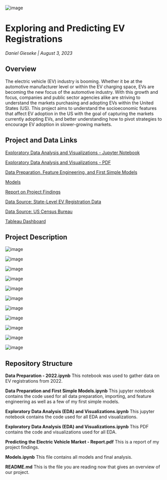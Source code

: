 ![image](https://github.com/DGieseke/Exploring-and-Predicting-EV-Registrations/assets/130595612/dab7ae1d-3192-46c1-a81d-18a9fedf19a1)

# Exploring and Predicting EV Registrations
*Daniel Gieseke  |  August 3, 2023*

## Overview
The electric vehicle (EV) industry is booming.  Whether it be at the automotive manufacturer level or within the EV charging space, EVs are becoming the new focus of the automotive industry.  With this growth and focus, companies and public sector agencies alike are striving to understand the markets purchasing and adopting EVs within the United States (US).  This project aims to understand the socioeconomic features that affect EV adoption in the US with the goal of capturing the markets currently adopting EVs, and better understanding how to pivot strategies to encourage EV adoption in slower-growing markets.

## Project and Data Links
<a href="https://github.com/DGieseke/Exploring-and-Predicting-EV-Registrations/blob/main/Exploratory%20Data%20Analysis%20(EDA)%20and%20Visualizations.ipynb">Exploratory Data Analysis and Visualizations -  Jupyter Notebook</a>

<a href="https://github.com/DGieseke/Exploring-and-Predicting-EV-Registrations/blob/main/Exploratory%20Data%20Analysis%20(EDA)%20and%20Visualizations.pdf">Exploratory Data Analysis and Visualizations -  PDF</a>

 <a href="https://github.com/DGieseke/Exploring-and-Predicting-EV-Registrations/blob/main/Data%20Preparation%20and%20First%20Simple%20Models.ipynb">Data Preparation, Feature Engineering, and First Simple Models</a>
 
 <a href="https://github.com/DGieseke/Exploring-and-Predicting-EV-Registrations/blob/main/Models.ipynb">Models</a>

<a href="https://github.com/DGieseke/Exploring-and-Predicting-EV-Registrations/blob/main/Predicting%20the%20Electric%20Vehicle%20Market%20-%20Report.pdf">Report on Project Findings</a>

<a href="https://www.atlasevhub.com/materials/state-ev-registration-data/">Data Source: State-Level EV Registration Data</a>

<a href="https://www.census.gov/data.html">Data Source: US Census Bureau</a>

<a href="https://public.tableau.com/app/profile/daniel.gieseke/viz/DistributionofElectricVehicleRegistrationsAcrossNYNJandCT/DashboardofEVDistributionAcrossNYNJandCT">Tableau Dashboard</a>



## Project Description
![image](https://github.com/DGieseke/Exploring-and-Predicting-EV-Registrations/assets/130595612/a44c3cc4-5d9e-46c6-8c78-d3e8feb66081)

![image](https://github.com/DGieseke/Exploring-and-Predicting-EV-Registrations/assets/130595612/4710f199-750d-4320-a05d-7fc7a21a52b8)

![image](https://github.com/DGieseke/Exploring-and-Predicting-EV-Registrations/assets/130595612/084a4556-4aa1-410c-adc2-0b62596559d9)

![image](https://github.com/DGieseke/Exploring-and-Predicting-EV-Registrations/assets/130595612/29e4252e-efd5-43ca-98c0-3e76c7209b52)

![image](https://github.com/DGieseke/Exploring-and-Predicting-EV-Registrations/assets/130595612/9593f74b-a493-455b-8886-ba9d4b5abb1b)

![image](https://github.com/DGieseke/Exploring-and-Predicting-EV-Registrations/assets/130595612/fb1beeaf-61e0-4697-9f9d-23d97b1f4b44)

![image](https://github.com/DGieseke/Exploring-and-Predicting-EV-Registrations/assets/130595612/929e0656-998d-48f6-ac99-7fa3e17665b8)

![image](https://github.com/DGieseke/Exploring-and-Predicting-EV-Registrations/assets/130595612/08b094dd-dda5-459e-84d8-6f9705a8fa73)

![image](https://github.com/DGieseke/Exploring-and-Predicting-EV-Registrations/assets/130595612/edece881-e582-4217-a979-c7399f7214ed)

![image](https://github.com/DGieseke/Exploring-and-Predicting-EV-Registrations/assets/130595612/60b188a9-1adf-45f7-a9ba-8d80baed366d)

![image](https://github.com/DGieseke/Exploring-and-Predicting-EV-Registrations/assets/130595612/db43a743-e0ef-4796-8e3a-976588b441d2)

## Repository Structure
  <b>Data Preparation - 2022.ipynb</b> This notebook was used to gather data on EV registrations from 2022.
  
  <b>Data Preparation and First Simple Models.ipynb</b> This jupyter notebook contains the code used for all data preparation, importing, and feature engineering as well as a few of my first simple models.

  <b>Exploratory Data Analysis (EDA) and Visualizations.ipynb</b> This jupyter notebook contains the code used for all EDA and visualizations.

  <b>Exploratory Data Analysis (EDA) and Visualizations.ipynb</b> This PDF contains the code and visualizations used for all EDA.

  
  <b>Predicting the Electric Vehicle Market - Report.pdf</b> This is a report of my project findings.

  <b>Models.ipynb</b> This file contains all models and final analysis.
    
  <b>README.md</b> This is the file you are reading now that gives an overview of our project.








